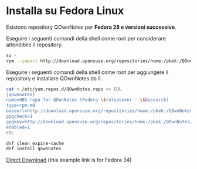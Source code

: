 # Installa su Fedora Linux

Esistono repository QOwnNotes per **Fedora 28 e versioni successive**.

Eseguire i seguenti comandi della shell come root per considerare attendibile il repository.

```bash
su -
rpm --import http://download.opensuse.org/repositories/home:/pbek:/QOwnNotes/Fedora_34/repodata/repomd.xml.key
```

Eseguire i seguenti comandi della shell come root per aggiungere il repository e installare QOwnNotes da lì.

```bash
cat > /etc/yum.repos.d/QOwnNotes.repo << EOL
[qownnotes]
name=OBS repo for QOwnNotes (Fedora \$releasever - \$basearch)
type=rpm-md
baseurl=http://download.opensuse.org/repositories/home:/pbek:/QOwnNotes/Fedora_\$releasever/
gpgcheck=1
gpgkey=http://download.opensuse.org/repositories/home:/pbek:/QOwnNotes/Fedora_\$releasever/repodata/repomd.xml.key
enabled=1
EOL

dnf clean expire-cache
dnf install qownnotes
```

[Direct Download](https://build.opensuse.org/package/binaries/home:pbek:QOwnNotes/desktop/Fedora_34) (this example link is for Fedora 34)
